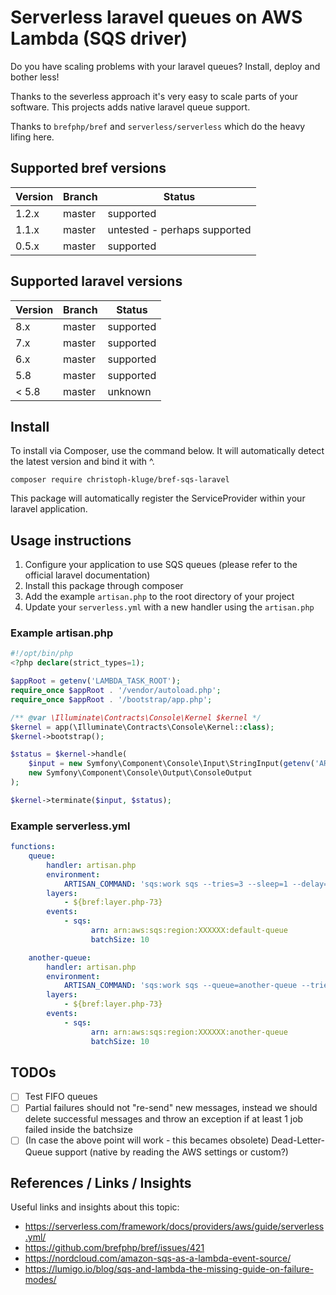 # Serverless laravel queues on AWS Lambda (SQS driver)

Do you have scaling problems with your laravel queues? Install, deploy and bother less!

Thanks to the severless approach it's very easy to scale parts of your software.
This projects adds native laravel queue support.

Thanks to `brefphp/bref` and `serverless/serverless` which do the heavy lifing here.

## Supported bref versions

| Version | Branch | Status                       |
| ---     | ---    | ---                          |
| 1.2.x   | master | supported                    |
| 1.1.x   | master | untested - perhaps supported |
| 0.5.x   | master | supported                    |

## Supported laravel versions

| Version | Branch | Status    |
| ---     | ---    | ---       |
| 8.x     | master | supported |
| 7.x     | master | supported |
| 6.x     | master | supported |
| 5.8     | master | supported |
| < 5.8   | master | unknown   |

## Install

To install via Composer, use the command below. It will automatically detect the latest version and bind it with ^.

```
composer require christoph-kluge/bref-sqs-laravel
```

This package will automatically register the ServiceProvider within your laravel application.

## Usage instructions

1. Configure your application to use SQS queues (please refer to the official laravel documentation)
2. Install this package through composer 
3. Add the example `artisan.php` to the root directory of your project
4. Update your `serverless.yml` with a new handler using the `artisan.php`

### Example artisan.php

```php
#!/opt/bin/php
<?php declare(strict_types=1);

$appRoot = getenv('LAMBDA_TASK_ROOT');
require_once $appRoot . '/vendor/autoload.php';
require_once $appRoot . '/bootstrap/app.php';

/** @var \Illuminate\Contracts\Console\Kernel $kernel */
$kernel = app(\Illuminate\Contracts\Console\Kernel::class);
$kernel->bootstrap();

$status = $kernel->handle(
    $input = new Symfony\Component\Console\Input\StringInput(getenv('ARTISAN_COMMAND')),
    new Symfony\Component\Console\Output\ConsoleOutput
);

$kernel->terminate($input, $status);

```

### Example serverless.yml

```yaml
functions:
    queue:
        handler: artisan.php
        environment:
            ARTISAN_COMMAND: 'sqs:work sqs --tries=3 --sleep=1 --delay=1'
        layers:
            - ${bref:layer.php-73}
        events:
            - sqs:
                  arn: arn:aws:sqs:region:XXXXXX:default-queue
                  batchSize: 10

    another-queue:
        handler: artisan.php
        environment:
            ARTISAN_COMMAND: 'sqs:work sqs --queue=another-queue --tries=3 --sleep=1 --delay=1'
        layers:
            - ${bref:layer.php-73}
        events:
            - sqs:
                  arn: arn:aws:sqs:region:XXXXXX:another-queue
                  batchSize: 10
```

## TODOs

* [ ] Test FIFO queues
* [ ] Partial failures should not "re-send" new messages, instead we should delete successful messages and throw an exception if at least 1 job failed inside the batchsize
* [ ] (In case the above point will work - this becames obsolete) Dead-Letter-Queue support (native by reading the AWS settings or custom?)

## References / Links / Insights

Useful links and insights about this topic: 

* https://serverless.com/framework/docs/providers/aws/guide/serverless.yml/
* https://github.com/brefphp/bref/issues/421
* https://nordcloud.com/amazon-sqs-as-a-lambda-event-source/
* https://lumigo.io/blog/sqs-and-lambda-the-missing-guide-on-failure-modes/
